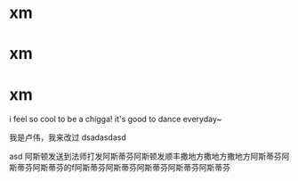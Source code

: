 # xm
# xm
# xm
i feel so cool to be a chigga!
it's good to dance everyday~


我是卢伟，我来改过
dsadasdasd

asd
阿斯顿发送到法师打发阿斯蒂芬阿斯顿发顺丰撒地方撒地方撒地方阿斯蒂芬阿斯蒂芬阿斯蒂芬的f阿斯蒂芬阿斯蒂芬阿斯蒂芬阿斯蒂芬阿斯蒂芬
